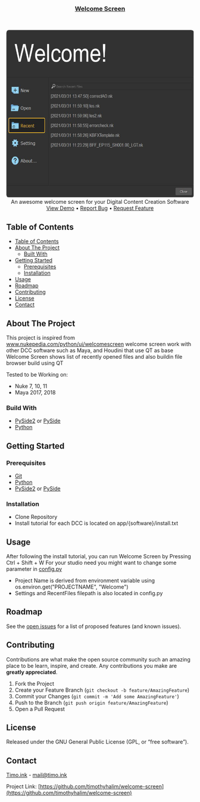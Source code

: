 <!--
repo name: welcome-screen
description: An awesome welcome screen for your Digital Content Creation Software
github name:  timothyhalim
link: https://github.com/timothyhalim/welcome-screen
logo path: 
screenshot: preview/WelcomeScreen.png
twitter: your_username
email: mail@timo.ink
-->

<!-- PROJECT LOGO -->
<br />
<h3 align="center"><a href="https://github.com/timothyhalim/welcome-screen">Welcome Screen</a></h3>
    <br>
    <p align="center">
        <a href="https://github.com/timothyhalim/welcome-screen">
            <img src="preview/WelcomeScreen.png" alt="WelcomeScreen" width="600" height="450">
        </a>
        <br>
        An awesome welcome screen for your Digital Content Creation Software
        <br>
        <a href="https://github.com/timothyhalim/welcome-screen/tree/main/preview">View Demo</a>
        •
        <a href="https://github.com/timothyhalim/welcome-screen/issues">Report Bug</a>
        •
        <a href="https://github.com/timothyhalim/welcome-screen/issues">Request Feature</a>
    </p>
</p>


<!-- TABLE OF CONTENTS -->
## Table of Contents

- [Table of Contents](#table-of-contents)
- [About The Project](#about-the-project)
  - [Built With](#built-with)
- [Getting Started](#getting-started)
  - [Prerequisites](#prerequisites)
  - [Installation](#installation)
- [Usage](#usage)
- [Roadmap](#roadmap)
- [Contributing](#contributing)
- [License](#license)
- [Contact](#contact)


<!-- ABOUT THE PROJECT -->
## About The Project

This project is inspired from www.nukepedia.com/python/ui/welcomescreen
welcome screen work with other DCC software such as Maya, and Houdini that use QT as base
Welcome Screen shows list of recently opened files and also buildin file browser build using QT

Tested to be Working on:
* Nuke 7, 10, 11
* Maya 2017, 2018

### Build With
* [PySide2]() or [PySide]()
* [Python]()

<!-- GETTING STARTED -->
## Getting Started

### Prerequisites
* [Git]()
* [Python]()
* [PySide2]() or [PySide]()

### Installation
* Clone Repository
* Install tutorial for each DCC is located on app/{software}/install.txt

<!-- Usage -->
## Usage
After following the install tutorial, you can run Welcome Screen by Pressing Ctrl + Shift + W
For your studio need you might want to change some parameter in <a href="https://github.com/timothyhalim/welcome-screen/blob/main/config.py">config.py</a> 

* Project Name is derived from environment variable using os.environ.get("PROJECTNAME", "Welcome")
* Settings and RecentFiles filepath is also located in config.py

<!-- ROADMAP -->
## Roadmap

See the [open issues](https://github.com/timothyhalim/welcome-screen/issues) for a list of proposed features (and known issues).

<!-- CONTRIBUTING -->
## Contributing

Contributions are what make the open source community such an amazing place to be learn, inspire, and create. Any contributions you make are **greatly appreciated**.

1. Fork the Project
2. Create your Feature Branch (`git checkout -b feature/AmazingFeature`)
3. Commit your Changes (`git commit -m 'Add some AmazingFeature'`)
4. Push to the Branch (`git push origin feature/AmazingFeature`)
5. Open a Pull Request

<!-- LICENSE -->
## License

Released under the GNU General Public License (GPL, or “free software”).

<!-- CONTACT -->
## Contact

<a href="https://timo.ink/">Timo.ink</a> - mail@timo.ink

Project Link: [https://github.com/timothyhalim/welcome-screen](https://github.com/timothyhalim/welcome-screen)

